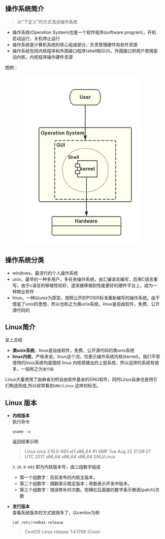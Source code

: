 
## 操作系统简介
> 以"下定义"的方式浅谈操作系统  

- 操作系统(Operation System)也是一个软件程序(software program)，开机启动运行，关机停止运行
- 操作系统是计算机系统的核心组成部分，负责管理硬件和软件资源
- 操作系统包括内核程序和外围接口程序(shell和GUI)，外围接口供用户使用驱动内核，内核程序操作硬件资源

图例：  
<center>

![op](img/os.png)
</center>

## 操作系统分类
- windows，最流行的个人操作系统
- unix，最早的一种多用户，多任务操作系统，由汇编语言编写，后用C语言重写。由于c语言的移植性较好，逐渐被移植到性能更好的硬件平台上，成为一种商业软件
- linux，一种以unix为原型，按照公开的POSIX标准重新编写的操作系统。由于借鉴了unix的思想，所以也称之为类unix系统。linux是自由软件，免费、公开源代码的

## Linux简介
呈上总结
- **类unix系统**，linux是自由软件，免费、公开源代码的类unix系统
- **linux内核**，严格来说，linux这个词，仅表示操作系统内核(kernel)。我们平常使用的linux系统均是围绕 linux 内核搭建出的上层系统，所以这样的系统有很多，一般称之为`发行版`

Linux大量使用了由麻省剑桥自由软件基金的GNU软件，同时Linux自身也是用它们构造而成,所以经常看到`GNU/Linux` 这样的标志。

## Linux 版本
- **内核版本**  
    执行命令
    ```shell
    uname -a
    ```
    返回结果示例
    > Linux sora 3.10.0-693.el7.x86_64 #1 SMP Tue Aug 22 21:09:27 UTC 2017 x86_64 x86_64 x86_64 GNU/Linux

    `3.10.0-693` 即为内核版本号，由三组数字组成
    - 第一个组数字：目前发布的内核主版本。
    - 第二个组数字：偶数表示稳定版本；奇数表示开发中版本。
    - 第三个组数字：错误修补的次数。短横杠后面接的数字表示微调(patch)次数

- **发行版本**  
    查看系统版本的方式就很多了，以centos为例  
    ```shell
    cat /etc/redhat-release
    ```
    > CentOS Linux release 7.4.1708 (Core) 

